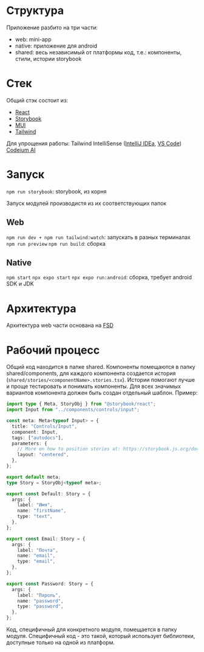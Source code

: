 # Структура

Приложение разбито на три части:

- web: mini-app
- native: приложение для android
- shared: весь независимый от платформы код, т.е.: компоненты, стили, истории storybook

# Стек

Общий стэк состоит из:

- [React](https://react.dev)
- [Storybook](https://storybook.js.org)
- [MUI](https://mui.com)
- [Tailwind](https://tailwindcss.com)

Для упрощения работы:
Tailwind IntelliSense ([IntelliJ IDEa](https://plugins.jetbrains.com/plugin/15260-tailwind-intellisense), [VS Code](https://marketplace.visualstudio.com/items?itemName=bradlc.vscode-tailwindcss))
[Codeium AI](https://codeium.com)

# Запуск

`npm run storybook`: storybook, из корня

Запуск модулей производистя из их соответствующих папок

## Web

`npm run dev + npm run tailwind:watch`: запускать в разных терминалах
`npm run preview`
`npm run build`: сборка

## Native

`npm start`
`npx expo start`
`npx expo run:android`: сборка, требует android SDK и JDK

# Архитектура

Архитектура web части основана на [FSD](https://feature-sliced.design/)

# Рабочий процесс

Общий код находится в папке shared. Компоненты помещаются в папку shared/components, для каждого компонента создается история (`shared/stories/<componentName>.stories.tsx`). Истории помогают лучше и проще тестировать и понимать компоненты. Для всех значимых вариантов компонента должен быть создан отдельный шаблон. Пример:
```typescript
import type { Meta, StoryObj } from "@storybook/react";
import Input from "../components/controls/input";

const meta: Meta<typeof Input> = {
  title: "Controls/Input",
  component: Input,
  tags: ["autodocs"],
  parameters: {
    // More on how to position stories at: https://storybook.js.org/docs/configure/story-layout
    layout: "centered",
  },
};

export default meta;
type Story = StoryObj<typeof meta>;

export const Default: Story = {
  args: {
    label: "Имя",
    name: "firstName",
    type: "text",
  },
};

export const Email: Story = {
  args: {
    label: "Почта",
    name: "email",
    type: "email",
  },
};

export const Password: Story = {
  args: {
    label: "Пароль",
    name: "password",
    type: "password",
  },
};
```

Код, специфичный для конкретного модуля, помещается в папку модуля. Специфичный код - это такой, который использует библиотеки, доступные только на одной из платформ.

